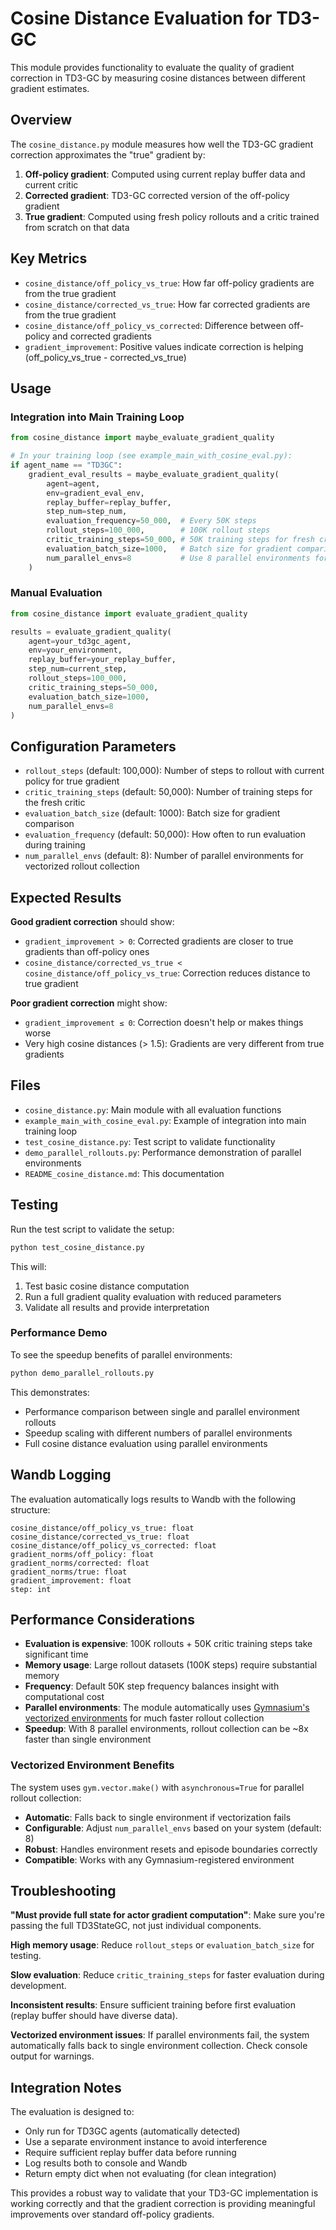 # Cosine Distance Evaluation for TD3-GC

This module provides functionality to evaluate the quality of gradient correction in TD3-GC by measuring cosine distances between different gradient estimates.

## Overview

The `cosine_distance.py` module measures how well the TD3-GC gradient correction approximates the "true" gradient by:

1. **Off-policy gradient**: Computed using current replay buffer data and current critic
2. **Corrected gradient**: TD3-GC corrected version of the off-policy gradient
3. **True gradient**: Computed using fresh policy rollouts and a critic trained from scratch on that data

## Key Metrics

- `cosine_distance/off_policy_vs_true`: How far off-policy gradients are from the true gradient
- `cosine_distance/corrected_vs_true`: How far corrected gradients are from the true gradient  
- `cosine_distance/off_policy_vs_corrected`: Difference between off-policy and corrected gradients
- `gradient_improvement`: Positive values indicate correction is helping (off_policy_vs_true - corrected_vs_true)

## Usage

### Integration into Main Training Loop

```python
from cosine_distance import maybe_evaluate_gradient_quality

# In your training loop (see example_main_with_cosine_eval.py):
if agent_name == "TD3GC":
    gradient_eval_results = maybe_evaluate_gradient_quality(
        agent=agent,
        env=gradient_eval_env,
        replay_buffer=replay_buffer,
        step_num=step_num,
        evaluation_frequency=50_000,  # Every 50K steps
        rollout_steps=100_000,        # 100K rollout steps
        critic_training_steps=50_000, # 50K training steps for fresh critic
        evaluation_batch_size=1000,   # Batch size for gradient comparison
        num_parallel_envs=8           # Use 8 parallel environments for faster rollouts
    )
```

### Manual Evaluation

```python
from cosine_distance import evaluate_gradient_quality

results = evaluate_gradient_quality(
    agent=your_td3gc_agent,
    env=your_environment,
    replay_buffer=your_replay_buffer,
    step_num=current_step,
    rollout_steps=100_000,
    critic_training_steps=50_000,
    evaluation_batch_size=1000,
    num_parallel_envs=8
)
```

## Configuration Parameters

- `rollout_steps` (default: 100,000): Number of steps to rollout with current policy for true gradient
- `critic_training_steps` (default: 50,000): Number of training steps for the fresh critic
- `evaluation_batch_size` (default: 1000): Batch size for gradient comparison
- `evaluation_frequency` (default: 50,000): How often to run evaluation during training
- `num_parallel_envs` (default: 8): Number of parallel environments for vectorized rollout collection

## Expected Results

**Good gradient correction** should show:
- `gradient_improvement > 0`: Corrected gradients are closer to true gradients than off-policy ones
- `cosine_distance/corrected_vs_true < cosine_distance/off_policy_vs_true`: Correction reduces distance to true gradient

**Poor gradient correction** might show:
- `gradient_improvement ≤ 0`: Correction doesn't help or makes things worse
- Very high cosine distances (> 1.5): Gradients are very different from true gradients

## Files

- `cosine_distance.py`: Main module with all evaluation functions
- `example_main_with_cosine_eval.py`: Example of integration into main training loop
- `test_cosine_distance.py`: Test script to validate functionality
- `demo_parallel_rollouts.py`: Performance demonstration of parallel environments
- `README_cosine_distance.md`: This documentation

## Testing

Run the test script to validate the setup:

```bash
python test_cosine_distance.py
```

This will:
1. Test basic cosine distance computation
2. Run a full gradient quality evaluation with reduced parameters
3. Validate all results and provide interpretation

### Performance Demo

To see the speedup benefits of parallel environments:

```bash
python demo_parallel_rollouts.py
```

This demonstrates:
- Performance comparison between single and parallel environment rollouts
- Speedup scaling with different numbers of parallel environments
- Full cosine distance evaluation using parallel environments

## Wandb Logging

The evaluation automatically logs results to Wandb with the following structure:

```
cosine_distance/off_policy_vs_true: float
cosine_distance/corrected_vs_true: float  
cosine_distance/off_policy_vs_corrected: float
gradient_norms/off_policy: float
gradient_norms/corrected: float
gradient_norms/true: float
gradient_improvement: float
step: int
```

## Performance Considerations

- **Evaluation is expensive**: 100K rollouts + 50K critic training steps take significant time
- **Memory usage**: Large rollout datasets (100K steps) require substantial memory
- **Frequency**: Default 50K step frequency balances insight with computational cost
- **Parallel environments**: The module automatically uses [Gymnasium's vectorized environments](https://www.gymlibrary.dev/api/vector/) for much faster rollout collection
- **Speedup**: With 8 parallel environments, rollout collection can be ~8x faster than single environment

### Vectorized Environment Benefits

The system uses `gym.vector.make()` with `asynchronous=True` for parallel rollout collection:
- **Automatic**: Falls back to single environment if vectorization fails
- **Configurable**: Adjust `num_parallel_envs` based on your system (default: 8)
- **Robust**: Handles environment resets and episode boundaries correctly
- **Compatible**: Works with any Gymnasium-registered environment

## Troubleshooting

**"Must provide full state for actor gradient computation"**: Make sure you're passing the full TD3StateGC, not just individual components.

**High memory usage**: Reduce `rollout_steps` or `evaluation_batch_size` for testing.

**Slow evaluation**: Reduce `critic_training_steps` for faster evaluation during development.

**Inconsistent results**: Ensure sufficient training before first evaluation (replay buffer should have diverse data).

**Vectorized environment issues**: If parallel environments fail, the system automatically falls back to single environment collection. Check console output for warnings.

## Integration Notes

The evaluation is designed to:
- Only run for TD3GC agents (automatically detected)
- Use a separate environment instance to avoid interference
- Require sufficient replay buffer data before running
- Log results both to console and Wandb
- Return empty dict when not evaluating (for clean integration)

This provides a robust way to validate that your TD3-GC implementation is working correctly and that the gradient correction is providing meaningful improvements over standard off-policy gradients. 
